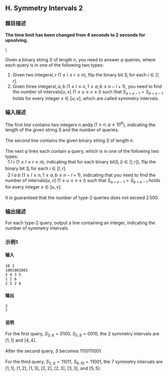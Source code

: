 ## H. Symmetry Intervals 2

### 题目描述

<div>

**The time limit has been changed from 4 seconds to 2 seconds for
upsolving.**

<div>

\

<div>

Given a binary string $S$ of length $n$, you need to answer $q$ queries, where each query is in one of
the following two types:

1.  Given two integers$l,r$     ($1 \le l \le r \le n$), flip the binary
    bit $S_i$ for each $i \in [l,r]$.
2.  Given three integers$l,a,b$     ($1 \le l \le n, 1 \le a,b \le n - l + 1$),
    you need to find the number of intervals$[u,v]$     ($1 \le u \le v \le l$) such that $S_{a+x-1} = S_{b+x-1}$ holds for every
    integer $x \in [u,v]$, which are called
    symmetry intervals.

</div>

</div>

</div>

### 输入描述

The first line contains two integers $n$ and$q$ ($1\le n, q \le 10^6$), indicating the length
of the given string $S$ and the number of
queries.\
\
The second line contains the given binary string $S$ of length $n$.\
\
The next $q$ lines each contain a query,
which is in one of the following two types:\
 ·$1\ l\ r$ ($1 \le l \le r \le n$), indicating that for
each binary bit$S_i$ ($i \in [l,r]$), flip the binary bit $S_i$ for each $i \in [l,r]$.\
 ·$2\ l\ a\ b$ ($1 \le l \le n, 1 \le a,b \le n - l + 1$),
indicating that you need to find the number of intervals$[u,v]$ ($1 \le u \le v \le l$) such that $S_{a+x-1} = S_{b+x-1}$ holds for every
integer $x \in [u,v]$.\
\
It is guaranteed that the number of type-2 queries does not exceed $2\,500$.

### 输出描述

For each type-2 query, output a line containing an integer, indicating
the number of symmetry intervals.

### 示例1

#### 输入

```plain
10 3
1001001001
2 4 3 5
1 2 6
2 5 2 6
```

#### 输出

```plain
2
7
```

#### 说明

For the first query, $S_{3..6} = 0100$, $S_{5..8} = 0010$, the $2$ symmetry intervals are $[1,1]$ and $[4,4]$.\
\
After the second query, $S$ becomes $1110111001$.\
\
For the third query, $S_{2..6} = 11011$, $S_{6..10} = 11001$, the $7$ symmetry intervals are $[1,1]$, $[1,2]$, $[1,3]$, $[2,2]$, $[2,3]$, $[3,3]$,
and $[5,5]$.

